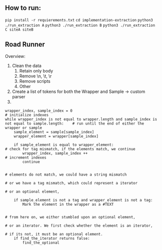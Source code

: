 ## How to run:
`pip install -r requierements.txt`
`cd implementation-extraction`
`python3 ./run_extraction A`
`python3 ./run_extraction B`
`python3 ./run_extraction C siteA siteB`



## Road Runner
Overview:
1) Clean the data 
   1) Retain only body
   2) Remove \n, \t, \r
   3) Remove scripts
   4) Other 
2) Create a list of tokens for both the Wrapper and Sample -> custom parser
3) 
```
wrapper_index, sample_index = 0                                                                       # initialize indexes
while wrapper_index is not equal to wrapper.length and sample_index is not equal to sample.length:    # run until the end of either the wrapper or sample
    sample_element = sample[sample_index]
    wrapper_element = wrapper[sample_index]
    
    if sample_element is equal to wrapper_element:                                                    # check for tag mismatch, if the elements match, we continue 
        wrapper_index, sample_index ++                                                                # increment indexes
        continue

                                                                                                      # elements do not match, we could have a string mismatch
                                                                                                      # or we have a tag mismatch, which could represent a iterator
                                                                                                      # or an optional element, 
    
    if sample_element is not a tag and wrapper_element is not a tag:
        Mark the element in the wrapper as a #TEXT
    
                                                                                                      # from here on, we either stumbled upon an optional element,
                                                                                                      # or an iterator. We first check whether the element is an iterator,
                                                                                                      # if its not, it must be an optional element.
    if find_the_iterator returns false:
        find_the_optional
```